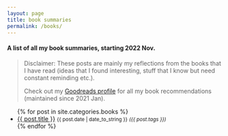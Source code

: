 ```yaml
---
layout: page
title: book summaries
permalink: /books/
---
```


#### A list of all my book summaries, starting 2022 Nov. 

> Disclaimer: These posts are mainly my reflections from the books that I have read (ideas that I found interesting, stuff that I know but need constant reminding etc.). 
> 
> Check out my [Goodreads profile](https://www.goodreads.com/user/show/47835814-akshay-chugh) for all my book recommendations (maintained since 2021 Jan).


<ul>
  {% for post in site.categories.books %}
    <li>
    	<a href="{{ post.url }}">{{ post.title }}</a> <small>{{ post.date | date_to_string }}</small> <small> <i>({{ post.tags }})️</i></small>
    </li>
  {% endfor %}
</ul>
